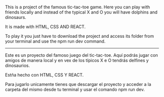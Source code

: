 This is a project of the famous tic-tac-toe game. Here you can play with friends locally and instead of the typical X and O you will have dolphins and dinosaurs.

It is made with HTML, CSS AND REACT.

To play it you just have to download the project and access its folder from your terminal and use the npm run dev command.

---

Este es un proyecto del famoso juego del tic-tac-toe. Aquí podrás jugar con amigos de manera local y en vex de los típicos X e O tendrás delfines y dinosaurios.

Estña hecho con HTML, CSS Y REACT.

Para jugarlo unicamente tienes que descargar el proyecto y acceder a la carpeta del mismo desde tu terminal y usar el comando npm run dev.
